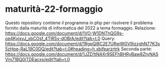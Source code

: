 # maturità-22-formaggio
Questo repository contiene il programma in php per risolvere il problema fornito dalla maturità di informatica del 2022 a tema formaggio.
Relazione: https://docs.google.com/document/d/1VO-W1DNThQG9s-oe4KyjxvJ_xbCOsf_4TlR5v-dOBrA/edit?tab=t.0
Query: https://docs.google.com/document/d/1RgpQl8C2E7URwWGV9izzghN77K3s5zHpe-RaL19C0DQ/edit?tab=t.0#heading=h.xbifearzrtrk
Seconda parte: https://docs.google.com/document/d/1JZD1tNAXr9SEFhBHRyBaw8ZtyNASVm71BQ0iTDEacxs/edit?tab=t.0
